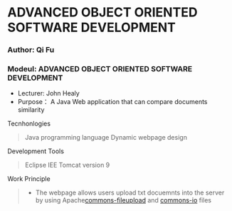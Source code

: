 # ADVANCED OBJECT ORIENTED SOFTWARE DEVELOPMENT

### Author: Qi Fu

### Modeul: ADVANCED OBJECT ORIENTED SOFTWARE DEVELOPMENT

* Lecturer: John Healy
* Purpose： A Java Web application that can compare documents similarity

Tecnhonlogies
> Java programming language
> Dynamic webpage design

Development Tools
> Eclipse IEE
> Tomcat version 9

Work Principle
> * The webpage allows users upload txt docuemnts into the server by using Apache[commons-fileupload](http://commons.apache.org/proper/commons-fileupload/download_fileupload.cgi) and [commons-io](http://commons.apache.org/proper/commons-io/download_io.cgi) files 